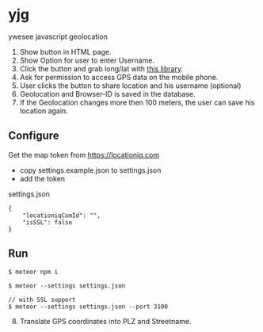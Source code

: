 # yjg
ywesee javascript geolocation

1. Show button in HTML page.
2. Show Option for user to enter Username.
3. Click the button and grab long/lat with [this library](https://github.com/trekhleb/use-position).
4. Ask for permission to access GPS data on the mobile phone.
5. User clicks the button to share location and his username (optional)
6. Geolocation and Browser-ID is saved in the database.
7. If the Geolocation changes more then 100 meters, the user can save his location again.


## Configure

Get the map token from https://locationiq.com
- copy settings.example.json to settings.json
- add the token
  
settings.json 
```
{
    "locationiqComId": "",
    "isSSL": false
}

```

## Run 
 ```
 $ meteor npm i

 $ meteor --settings settings.json

// with SSL support
 $ meteor --settings settings.json --port 3100

 ```

 
8. Translate GPS coordinates into PLZ and Streetname.
